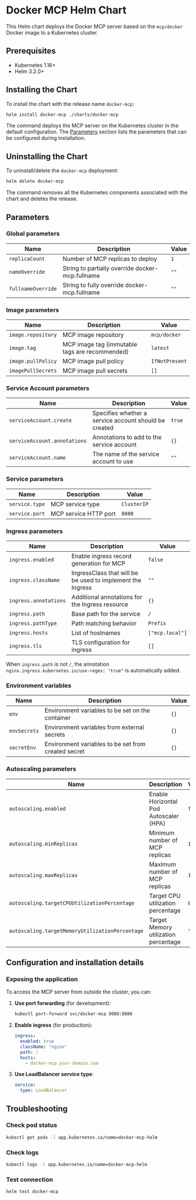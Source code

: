 <!-- markdownlint-disable MD013 -->
# Docker MCP Helm Chart

This Helm chart deploys the Docker MCP server based on the `mcp/docker` Docker image to a Kubernetes cluster.

## Prerequisites

- Kubernetes 1.16+
- Helm 3.2.0+

## Installing the Chart

To install the chart with the release name `docker-mcp`:

```bash
helm install docker-mcp ./charts/docker-mcp
```

The command deploys the MCP server on the Kubernetes cluster in the default configuration. The [Parameters](#parameters) section lists the parameters that can be configured during installation.

## Uninstalling the Chart

To uninstall/delete the `docker-mcp` deployment:

```bash
helm delete docker-mcp
```

The command removes all the Kubernetes components associated with the chart and deletes the release.

## Parameters

### Global parameters

| Name                      | Description                                     | Value |
| ------------------------- | ----------------------------------------------- | ----- |
| `replicaCount`           | Number of MCP replicas to deploy        | `1`   |
| `nameOverride`           | String to partially override docker-mcp.fullname | `""`  |
| `fullnameOverride`       | String to fully override docker-mcp.fullname   | `""`  |

### Image parameters

| Name                | Description                                          | Value                    |
| ------------------- | ---------------------------------------------------- | ------------------------ |
| `image.repository`  | MCP image repository                          | `mcp/docker` |
| `image.tag`         | MCP image tag (immutable tags are recommended) | `latest`                 |
| `image.pullPolicy`  | MCP image pull policy                         | `IfNotPresent`           |
| `imagePullSecrets`  | MCP image pull secrets                        | `[]`                     |

### Service Account parameters

| Name                         | Description                                                | Value  |
| ---------------------------- | ---------------------------------------------------------- | ------ |
| `serviceAccount.create`      | Specifies whether a service account should be created     | `true` |
| `serviceAccount.annotations` | Annotations to add to the service account                 | `{}`   |
| `serviceAccount.name`        | The name of the service account to use                    | `""`   |

### Service parameters

| Name           | Description                        | Value       |
| -------------- | ---------------------------------- | ----------- |
| `service.type` | MCP service type            | `ClusterIP` |
| `service.port` | MCP service HTTP port       | `8080`      |

### Ingress parameters

| Name                  | Description                                                | Value               |
| --------------------- | ---------------------------------------------------------- | ------------------- |
| `ingress.enabled`     | Enable ingress record generation for MCP          | `false`             |
| `ingress.className`   | IngressClass that will be be used to implement the Ingress | `""`                |
| `ingress.annotations` | Additional annotations for the Ingress resource           | `{}`                |
| `ingress.path` | Base path for the service | `/` |
| `ingress.pathType` | Path matching behavior | `Prefix` |
| `ingress.hosts` | List of hostnames | `["mcp.local"]` |
| `ingress.tls`         | TLS configuration for ingress | `[]` |

When `ingress.path` is not `/`, the annotation `nginx.ingress.kubernetes.io/use-regex: "true"` is automatically added.

### Environment variables

| Name           | Description                                          | Value |
| -------------- | ---------------------------------------------------- | ----- |
| `env`          | Environment variables to be set on the container    | `{}`  |
| `envSecrets`   | Environment variables from external secrets         | `{}`  |
| `secretEnv`    | Environment variables to be set from created secret | `{}`  |

### Autoscaling parameters

| Name                                            | Description                                                                                                          | Value   |
| ----------------------------------------------- | -------------------------------------------------------------------------------------------------------------------- | ------- |
| `autoscaling.enabled`                           | Enable Horizontal Pod Autoscaler (HPA)                                                                              | `false` |
| `autoscaling.minReplicas`                       | Minimum number of MCP replicas                                                                               | `1`     |
| `autoscaling.maxReplicas`                       | Maximum number of MCP replicas                                                                               | `100`   |
| `autoscaling.targetCPUUtilizationPercentage`    | Target CPU utilization percentage                                                                                    | `80`    |
| `autoscaling.targetMemoryUtilizationPercentage` | Target Memory utilization percentage                                                                                 | `""`    |

## Configuration and installation details

### Exposing the application

To access the MCP server from outside the cluster, you can:

1. **Use port forwarding** (for development):

   ```bash
   kubectl port-forward svc/docker-mcp 8080:8080
   ```

2. **Enable ingress** (for production):

   ```yaml
   ingress:
     enabled: true
     className: "nginx"
     path: /
     hosts:
       - docker-mcp.your-domain.com
   ```

3. **Use LoadBalancer service type**:

   ```yaml
   service:
     type: LoadBalancer
   ```

## Troubleshooting

### Check pod status

```bash
kubectl get pods -l app.kubernetes.io/name=docker-mcp-helm
```

### Check logs

```bash
kubectl logs -l app.kubernetes.io/name=docker-mcp-helm
```

### Test connection

```bash
helm test docker-mcp
```
